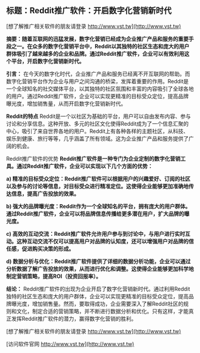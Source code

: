 ## **标题：Reddit推广软件：开启数字化营销新时代**

[想了解推广相关软件的朋友请登录 http://www.vst.tw](http://www.vst.tw)

**摘要：随着互联网的迅猛发展，数字化营销已经成为企业推广产品和服务的重要手段之一。在众多的数字化营销平台中，Reddit以其独特的社区生态和庞大的用户群体吸引了越来越多的企业和品牌。通过Reddit推广软件，企业可以有效利用这个平台，开启数字化营销新时代。**

**引言：**
在今天的数字化时代，企业推广产品和服务已经离不开互联网的帮助。而数字化营销平台作为企业与用户之间沟通的桥梁，发挥着重要的作用。Reddit是一个全球知名的社交媒体平台，以其独特的社区氛围和丰富的内容吸引了全球各地的用户。通过Reddit推广软件，企业可以实现更精准的目标受众定位，提高品牌曝光度，增加销售量，从而开启数字化营销新时代。

**Reddit的特点**
Reddit是一个以社区为基础的平台，用户可以自由发布内容、参与讨论和分享信息。这种开放、多元的社区文化使得Reddit成为了一个信息汇聚的中心，吸引了来自世界各地的用户。Reddit上有各种各样的主题社区，从科技、娱乐到健康、旅行等等，几乎涵盖了所有领域。这为企业推广产品和服务提供了广阔的机会。

Reddit推广软件的优势
**Reddit推广软件是一种专门为企业定制的数字化营销工具。通过Reddit推广软件，企业可以实现以下几个方面的优势：**

**a) 精准的目标受众定位：Reddit推广软件可以根据用户的兴趣爱好、订阅的社区以及参与的讨论等信息，对目标受众进行精准定位。这使得企业能够更加准确地传达信息，提高广告投放的效果。**

**b) 强大的品牌曝光度：Reddit作为一个全球知名的平台，拥有庞大的用户群体。通过Reddit推广软件，企业可以将品牌信息传播给更多潜在用户，扩大品牌的曝光度。**

**c) 高效的互动交流：Reddit推广软件允许用户参与到讨论中，与用户进行实时互动。这种互动交流不仅可以提高用户对品牌的认知度，还可以增强用户对品牌的信任感，促进购买决策的形成。**

**d) 数据分析与优化：Reddit推广软件提供了详细的数据分析功能，企业可以通过分析数据了解广告投放的效果，从而进行优化和调整。这使得企业能够更加科学地制定营销策略，提高ROI（投资回报率）。**

**结论：**
Reddit推广软件的出现为企业开启了数字化营销新时代。通过利用Reddit独特的社区生态和庞大的用户群体，企业可以实现更精准的目标受众定位，提高品牌曝光度，增加销售量。然而，要取得成功，企业需要深入了解Reddit社区的规则和文化，制定合适的营销策略，并不断进行数据分析和优化。只有这样，才能真正发挥Reddit推广软件的潜力，赢得数字化营销的胜利。

[想了解推广相关软件的朋友请登录 http://www.vst.tw](http://www.vst.tw)


[访问软件官网 http://www.vst.tw](http://www.vst.tw)
